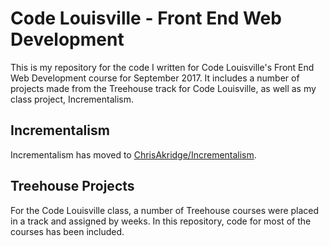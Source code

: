 # Code Louisville - Front End Web Development

This is my repository for the code I written for Code Louisville's Front End Web Development course for September 2017. It includes a number of projects made from the Treehouse track for Code Louisville, as well as my class project, Incrementalism.

## Incrementalism
Incrementalism has moved to [ChrisAkridge/Incrementalism](https://github.com/ChrisAkridge/Incrementalism).

## Treehouse Projects
For the Code Louisville class, a number of Treehouse courses were placed in a track and assigned by weeks. In this repository, code for most of the courses has been included.
